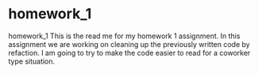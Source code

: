 # homework_1
homework_1
This is the read me for my homework 1 assignment. In this assignment we are working on cleaning up the previously written code by refaction. I am going to try to make the code easier to read for a coworker type situation.